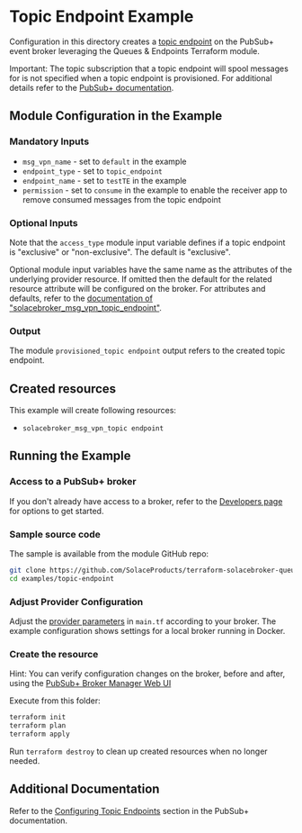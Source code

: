 # Topic Endpoint Example

Configuration in this directory creates a [topic endpoint](https://docs.solace.com/Get-Started/topic-endpoints-queues.htm) on the PubSub+ event broker leveraging the Queues & Endpoints Terraform module.

Important: The topic subscription that a topic endpoint will spool messages for is not specified when a topic endpoint is provisioned. For additional details refer to the [PubSub+ documentation](https://docs.solace.com/Messaging/Guaranteed-Msg/Configuring-DTEs.htm).

## Module Configuration in the Example

### Mandatory Inputs

* `msg_vpn_name` - set to `default` in the example
* `endpoint_type` - set to `topic_endpoint`
* `endpoint_name` - set to `testTE` in the example
* `permission` - set to `consume` in the example to enable the receiver app to remove consumed messages from the topic endpoint

### Optional Inputs

Note that the `access_type` module input variable defines if a topic endpoint is "exclusive" or "non-exclusive". The default is "exclusive".

Optional module input variables have the same name as the attributes of the underlying provider resource. If omitted then the default for the related resource attribute will be configured on the broker. For attributes and defaults, refer to the [documentation of "solacebroker_msg_vpn_topic_endpoint"](https://registry.terraform.io/providers/SolaceProducts/solacebroker/latest/docs/resources/msg_vpn_topic_endpoint#optional).

### Output

The module `provisioned_topic endpoint` output refers to the created topic endpoint.

## Created resources

This example will create following resources:

* `solacebroker_msg_vpn_topic endpoint`

## Running the Example

### Access to a PubSub+ broker

If you don't already have access to a broker, refer to the [Developers page](https://www.solace.dev/) for options to get started.

### Sample source code

The sample is available from the module GitHub repo:

```bash
git clone https://github.com/SolaceProducts/terraform-solacebroker-queue-endpoint.git
cd examples/topic-endpoint
```

### Adjust Provider Configuration

Adjust the [provider parameters](https://registry.terraform.io/providers/SolaceProducts/solacebroker/latest/docs#schema) in `main.tf` according to your broker. The example configuration shows settings for a local broker running in Docker.

### Create the resource

Hint: You can verify configuration changes on the broker, before and after, using the [PubSub+ Broker Manager Web UI](https://docs.solace.com/Admin/Broker-Manager/PubSub-Manager-Overview.htm)

Execute from this folder:

```bash
terraform init
terraform plan
terraform apply
```

Run `terraform destroy` to clean up created resources when no longer needed.

## Additional Documentation

Refer to the [Configuring Topic Endpoints](https://docs.solace.com/Messaging/Guaranteed-Msg/Configuring-DTEs.htm) section in the PubSub+ documentation.

